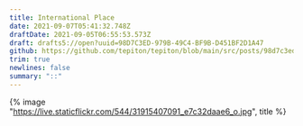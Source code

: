 ```yaml
---
title: International Place
date: 2021-09-07T05:41:32.748Z
draftDate: 2021-09-05T06:55:53.573Z
draft: drafts5://open?uuid=98D7C3ED-979B-49C4-BF9B-D451BF2D1A47
github: https://github.com/tepiton/tepiton/blob/main/src/posts/98d7c3ed-979b-49c4-bf9b-d451bf2d1a47.md
trim: true
newlines: false
summary: "::"
---
```



{% image "https://live.staticflickr.com/544/31915407091_e7c32daae6_o.jpg", title %}
